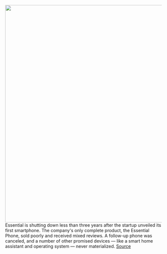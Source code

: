 <img src='https://cdn.vox-cdn.com/thumbor/W1zN3fzjR0tpgd62bkEnnsETIeU=/0x0:2040x1360/1200x800/filters:focal(857x517:1183x843)/cdn.vox-cdn.com/uploads/chorus_image/image/66301428/vpavic_170816_1924_0106.0.jpg' width='700px' /><br/>
Essential is shutting down less than three years after the startup unveiled its first smartphone. The company's only complete product, the Essential Phone, sold poorly and received mixed reviews. A follow-up phone was canceled, and a number of other promised devices — like a smart home assistant and operating system — never materialized.
<a href='https://www.theverge.com/2020/2/12/21134985/essential-phone-shutting-down-andy-rubin-startup'> Source <a/>